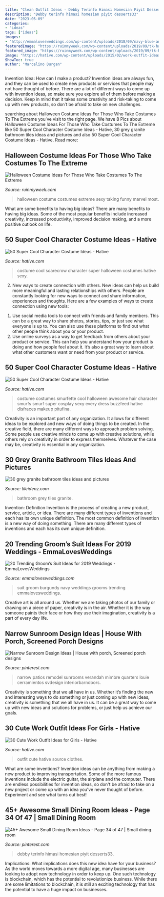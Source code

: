 ```yaml
---
title: "Clean Outfit Ideas - Debby Terinfo Himasi Homesian Piyit Desserts33"
description: "Debby terinfo himasi homesian piyit desserts33"
date: "2023-05-09"
categories:
- "ideas"
tags: ["ideas"]
images:
- "http://emmalovesweddings.com/wp-content/uploads/2018/09/navy-blue-and-burgundy-groom-wedding-suit-ideas.jpg"
featuredImage: "https://ruinmyweek.com/wp-content/uploads/2019/09/tk-halloween-costume-ideas-for-people-who-like-taking-their-costumes-to-the-extreme-21.jpg"
featured_image: "https://ruinmyweek.com/wp-content/uploads/2019/09/tk-halloween-costume-ideas-for-people-who-like-taking-their-costumes-to-the-extreme-21.jpg"
image: "https://hative.com/wp-content/uploads/2015/02/work-outfit-ideas/23-cute-work-outfit-ideas-for-girls.jpg"
ShowToc: true
author: "Marcelino Durgan"
---
```



Invention Idea: How can I make a product?
Invention ideas are always fun, and they can be used to create new products or services that people may not have thought of before. There are a lot of different ways to come up with invention ideas, so make sure you explore all of them before making a decision. Keep in mind that it takes some creativity and risk-taking to come up with new products, so don’t be afraid to take on new challenges.

	

		
searching about Halloween Costume Ideas For Those Who Take Costumes To The Extreme you've visit to the right page. We have 8 Pics about Halloween Costume Ideas For Those Who Take Costumes To The Extreme like 50 Super Cool Character Costume Ideas - Hative, 30 grey granite bathroom tiles ideas and pictures and also 50 Super Cool Character Costume Ideas - Hative. Read more:
		
    
## Halloween Costume Ideas For Those Who Take Costumes To The Extreme

<img loading=lazy src="https://ruinmyweek.com/wp-content/uploads/2019/09/tk-halloween-costume-ideas-for-people-who-like-taking-their-costumes-to-the-extreme-21.jpg" onerror="this.onerror=null;this.src='https://tse4.mm.bing.net/th?id=OIP.tWa7Xx9GKxXy-Kq5Z4VnYAHaJ4&amp;pid=15.1';" alt="Halloween Costume Ideas For Those Who Take Costumes To The Extreme">

_Source: ruinmyweek.com_

>halloween costume costumes extreme sexy taking funny marvel most. 

	

What are some benefits to having big ideas?
There are many benefits to having big ideas. Some of the most popular benefits include increased creativity, increased productivity, improved decision making, and a more positive outlook on life.

    
## 50 Super Cool Character Costume Ideas - Hative

<img loading=lazy src="https://hative.com/wp-content/uploads/2014/10/super-cool-costume-ideas/11-scarecrow-costume.jpg" onerror="this.onerror=null;this.src='https://tse1.mm.bing.net/th?id=OIP.kBGO-qK-kMEda0B8BUMnCwHaLH&amp;pid=15.1';" alt="50 Super Cool Character Costume Ideas - Hative">

_Source: hative.com_

>costume cool scarecrow character super halloween costumes hative sexy. 

	

2. New ways to create connection with others.
New ideas can help us build more meaningful and lasting relationships with others. People are constantly looking for new ways to connect and share information, experiences and thoughts. Here are a few examples of ways to create connection using new tools: 
1) Use social media tools to connect with friends and family members. This can be a great way to share photos, stories, tips, or just see what everyone is up to. You can also use these platforms to find out what other people think about you or your product. 
2) Use online surveys as a way to get feedback from others about your product or service. This can help you understand how your product is doing and how people feel about it. It’s also a great way to learn about what other customers want or need from your product or service.

    
## 50 Super Cool Character Costume Ideas - Hative

<img loading=lazy src="https://hative.com/wp-content/uploads/2014/10/super-cool-costume-ideas/33-smurfette-costume.jpg" onerror="this.onerror=null;this.src='https://tse3.mm.bing.net/th?id=OIP.cEExjpPPCuDd2QGurNYOwQHaLH&amp;pid=15.1';" alt="50 Super Cool Character Costume Ideas - Hative">

_Source: hative.com_

>costume costumes smurfette cool halloween awesome hair character smurfs smurf super cosplay sexy every dress buzzfeed hative disfraces makeup pitufina. 

	

Creativity is an important part of any organization. It allows for different ideas to be explored and new ways of doing things to be created. In the creative field, there are many different ways to approach problem solving. Some people use creative minds to come up with creative solutions, while others rely on creativity in order to express themselves. Whatever the case may be, creativity is essential in any organization.

    
## 30 Grey Granite Bathroom Tiles Ideas And Pictures

<img loading=lazy src="http://www.tileideaz.com/wp-content/uploads/2015/08/0324.jpg" onerror="this.onerror=null;this.src='https://tse2.mm.bing.net/th?id=OIP.C5p4S5VVlTQ8PvZ6ux---QHaLH&amp;pid=15.1';" alt="30 grey granite bathroom tiles ideas and pictures">

_Source: tileideaz.com_

>bathroom grey tiles granite. 

	

Invention: Definition
Invention is the process of creating a new product, service, article, or idea. There are many different types of inventions and each has its own unique definition. The most common definition of invention is a new way of doing something. There are many different types of inventions and each has its own unique definition.

    
## 20 Trending Groom’s Suit Ideas For 2019 Weddings - EmmaLovesWeddings

<img loading=lazy src="http://emmalovesweddings.com/wp-content/uploads/2018/09/navy-blue-and-burgundy-groom-wedding-suit-ideas.jpg" onerror="this.onerror=null;this.src='https://tse3.mm.bing.net/th?id=OIP.5CIJ_xLi5B39_EmI1jrilgHaLH&amp;pid=15.1';" alt="20 Trending Groom’s Suit Ideas for 2019 Weddings - EmmaLovesWeddings">

_Source: emmalovesweddings.com_

>suit groom burgundy navy weddings grooms trending emmalovesweddings. 

	

Creative art is all around us. Whether we are taking photos of our family or drawing on a piece of paper, creativity is in the air. Whether it is the way someone paints their face or how they use their imagination, creativity is a part of every day life.

    
## Narrow Sunroom Design Ideas | House With Porch, Screened Porch Designs

<img loading=lazy src="https://i.pinimg.com/736x/74/59/19/7459198a566769ddcce74eb141c2cf40.jpg" onerror="this.onerror=null;this.src='https://tse1.mm.bing.net/th?id=OIP.6fStGqSoiOC8cZjeYbuR_gAAAA&amp;pid=15.1';" alt="Narrow Sunroom Design Ideas | House with porch, Screened porch designs">

_Source: pinterest.com_

>narrow patios remodel sunrooms verandah mimbre quarters louie cerramientos svdesign interiorbarndoors. 

	

Creativity is something that we all have in us. Whether it’s finding the new and interesting ways to do something or just coming up with new ideas, creativity is something that we all have in us. It can be a great way to come up with new ideas and solutions for problems, or just help us achieve our goals.

    
## 30 Cute Work Outfit Ideas For Girls - Hative

<img loading=lazy src="https://hative.com/wp-content/uploads/2015/02/work-outfit-ideas/23-cute-work-outfit-ideas-for-girls.jpg" onerror="this.onerror=null;this.src='https://tse2.mm.bing.net/th?id=OIP.1qMbQsBRz_qTIKna5id0UwHaK4&amp;pid=15.1';" alt="30 Cute Work Outfit Ideas for Girls - Hative">

_Source: hative.com_

>outfit cute hative source clothes. 

	

What are some inventions?
Invention ideas can be anything from making a new product to improving transportation. Some of the more famous inventions include the electric guitar, the airplane and the computer. There are endless possibilities for invention ideas, so don't be afraid to take on a new project or come up with an idea you've never thought of before. Experiment and see what turns out best!

    
## 45+ Awesome Small Dining Room Ideas - Page 34 Of 47 | Small Dining Room

<img loading=lazy src="https://i.pinimg.com/736x/a2/ee/78/a2ee7848e62d12fc2bca148078f115ae.jpg" onerror="this.onerror=null;this.src='https://tse1.mm.bing.net/th?id=OIP.tOXe-DG7T2ORwt1hCWMxMgHaLH&amp;pid=15.1';" alt="45+ Awesome Small Dining Room Ideas - Page 34 of 47 | Small dining room">

_Source: pinterest.com_

>debby terinfo himasi homesian piyit desserts33. 

	

Implications: What implications does this new idea have for your business?
As the world moves towards a more digital age, many businesses are looking to adopt new technology in order to keep up. One such technology is blockchain, which has the potential to revolutionize business. While there are some limitations to blockchain, it is still an exciting technology that has the potential to have a huge impact on businesses.

